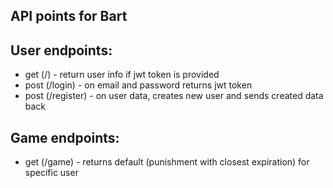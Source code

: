 ## API points for Bart

## User endpoints:

 - get (/) - return user info if jwt token is provided
 - post (/login) - on email and password returns jwt token
 - post (/register) - on user data, creates new user and sends created data back


## Game endpoints:

- get (/game) - returns default (punishment with closest expiration) for specific user